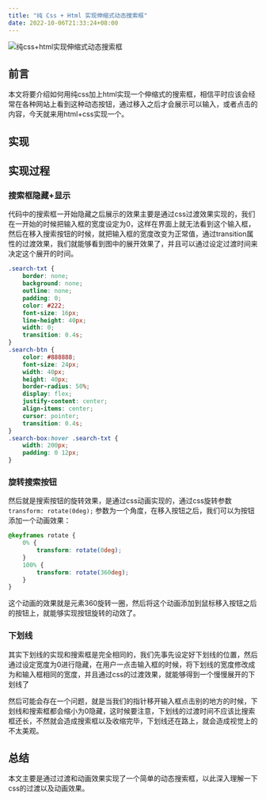```yaml
---
title: "纯 Css + Html 实现伸缩式动态搜索框"
date: 2022-10-06T21:33:24+08:00
---
```


![纯css+html实现伸缩式动态搜索框](https://p3-juejin.byteimg.com/tos-cn-i-k3u1fbpfcp/031a94b2fcfc47ffb8a183475e484470~tplv-k3u1fbpfcp-zoom-crop-mark:3024:3024:3024:1702.awebp?)  

## 前言

本文将要介绍如何用纯css加上html实现一个伸缩式的搜索框，相信平时应该会经常在各种网站上看到这种动态按钮，通过移入之后才会展示可以输入，或者点击的内容，今天就来用html+css实现一个。

## 实现

## 实现过程

### 搜索框隐藏+显示

代码中的搜索框一开始隐藏之后展示的效果主要是通过css过渡效果实现的，我们在一开始的时候把输入框的宽度设定为0，这样在界面上就无法看到这个输入框，然后在移入搜索按钮的时候，就把输入框的宽度改变为正常值，通过transition属性的过渡效果，我们就能够看到图中的展开效果了，并且可以通过设定过渡时间来决定这个展开的时间。

```css
.search-txt {
    border: none;
    background: none;
    outline: none;
    padding: 0;
    color: #222;
    font-size: 16px;
    line-height: 40px;
    width: 0;
    transition: 0.4s;
}
.search-btn {
    color: #888888;
    font-size: 24px;
    width: 40px;
    height: 40px;
    border-radius: 50%;
    display: flex;
    justify-content: center;
    align-items: center;
    cursor: pointer;
    transition: 0.4s;
}
.search-box:hover .search-txt {
    width: 200px;
    padding: 0 12px;
}
```

### 旋转搜索按钮

然后就是搜索按钮的旋转效果，是通过css动画实现的，通过css旋转参数 `transform: rotate(0deg);` 参数为一个角度，在移入按钮之后，我们可以为按钮添加一个动画效果：

```css
@keyframes rotate {
    0% {
        transform: rotate(0deg);
    }
    100% {
        transform: rotate(360deg);
    }
}
```

这个动画的效果就是元素360旋转一圈，然后将这个动画添加到鼠标移入按钮之后的按钮上，就能够实现按钮旋转的动效了。

### 下划线

其实下划线的实现和搜索框是完全相同的，我们先事先设定好下划线的位置，然后通过设定宽度为0进行隐藏，在用户一点击输入框的时候，将下划线的宽度修改成为和输入框相同的宽度，并且通过css的过渡效果，就能够得到一个慢慢展开的下划线了

然后可能会存在一个问题，就是当我们的指针移开输入框点击别的地方的时候，下划线和搜索框都会缩小为0隐藏，这时候要注意，下划线的过渡时间不应该比搜索框还长，不然就会造成搜索框以及收缩完毕，下划线还在路上，就会造成视觉上的不太美观。

## 总结

本文主要是通过过渡和动画效果实现了一个简单的动态搜索框，以此深入理解一下css的过渡以及动画效果。